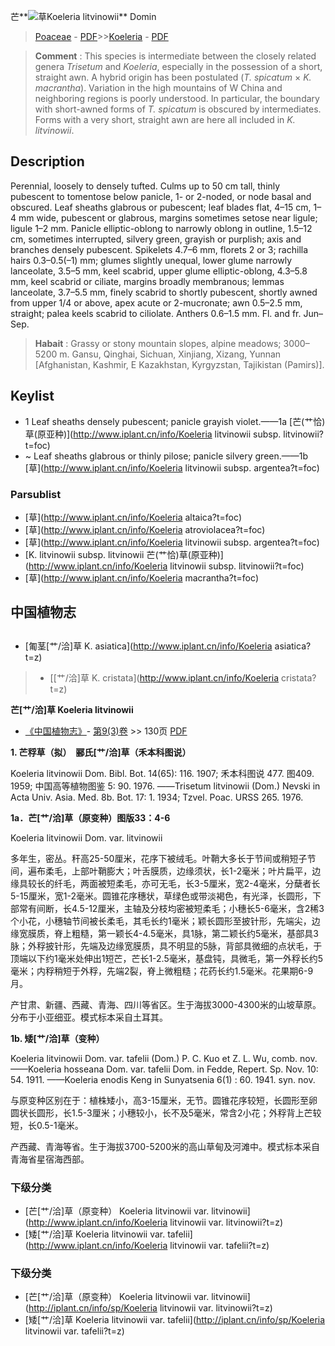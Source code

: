 芒**<img src=http://flora.huh.harvard.edu/FloraData/002/Vol22/CH/ch-qia-14.gif>草Koeleria litvinowii** Domin

> [Poaceae](http://www.iplant.cn/info/Poaceae?t=foc) - [PDF](http://www.iplant.cn/foc/pdf/Poaceae.pdf)>>[Koeleria](http://www.iplant.cn/info/Koeleria?t=foc) - [PDF](http://www.iplant.cn/foc/pdf/Koeleria.pdf)

> **Comment** : 
> This species is intermediate between the closely related genera *Trisetum* and *Koeleria*, especially in the possession of a short, straight awn. A hybrid origin has been postulated (*T. spicatum* × *K. macrantha*). Variation in the high mountains of W China and neighboring regions is poorly understood. In particular, the boundary with short-awned forms of *T. spicatum* is obscured by intermediates. Forms with a very short, straight awn are here all included in *K. litvinowii*.

## Description

Perennial, loosely to densely tufted. Culms up to 50 cm tall, thinly pubescent to tomentose below panicle, 1- or 2-noded, or node basal and obscured. Leaf sheaths glabrous or pubescent; leaf blades flat, 4–15 cm, 1–4 mm wide, pubescent or glabrous, margins sometimes setose near ligule; ligule 1–2 mm. Panicle elliptic-oblong to narrowly oblong in outline, 1.5–12 cm, sometimes interrupted, silvery green, grayish or purplish; axis and branches densely pubescent. Spikelets 4.7–6 mm, florets 2 or 3; rachilla hairs 0.3–0.5(–1) mm; glumes slightly unequal, lower glume narrowly lanceolate, 3.5–5 mm, keel scabrid, upper glume elliptic-oblong, 4.3–5.8 mm, keel scabrid or ciliate, margins broadly membranous; lemmas lanceolate, 3.7–5.5 mm, finely scabrid to shortly pubescent, shortly awned from upper 1/4 or above, apex acute or 2-mucronate; awn 0.5–2.5 mm, straight; palea keels scabrid to ciliolate. Anthers 0.6–1.5 mm. Fl. and fr. Jun–Sep.

> **Habait** : 
> Grassy or stony mountain slopes, alpine meadows; 3000–5200 m. Gansu, Qinghai, Sichuan, Xinjiang, Xizang, Yunnan [Afghanistan, Kashmir, E Kazakhstan, Kyrgyzstan, Tajikistan (Pamirs)].

## Keylist

* 1 Leaf sheaths densely pubescent; panicle grayish violet.——1a [芒(艹恰)草(原亚种)](http://www.iplant.cn/info/Koeleria litvinowii subsp. litvinowii?t=foc)
* ~ Leaf sheaths glabrous or thinly pilose; panicle silvery green.——1b [草](http://www.iplant.cn/info/Koeleria litvinowii subsp. argentea?t=foc)

### Parsublist

* [草](http://www.iplant.cn/info/Koeleria altaica?t=foc)
* [草](http://www.iplant.cn/info/Koeleria atroviolacea?t=foc)
* [草](http://www.iplant.cn/info/Koeleria litvinowii subsp. argentea?t=foc)
* [K.  litvinowii subsp. litvinowii  芒(艹恰)草(原亚种)](http://www.iplant.cn/info/Koeleria litvinowii subsp. litvinowii?t=foc)
* [草](http://www.iplant.cn/info/Koeleria macrantha?t=foc)

## 中国植物志

## 
* [匍茎[艹/洽]草  K.  asiatica](http://www.iplant.cn/info/Koeleria asiatica?t=z)
> * [[艹/洽]草  K.  cristata](http://www.iplant.cn/info/Koeleria cristata?t=z)

**芒[艹/洽]草 Koeleria litvinowii**

* [《中国植物志》](http://www.iplant.cn/frps)- [第9(3)卷](http://www.iplant.cn/frps/vol/9(3)) >> 130页 [PDF](http://www.iplant.cn/frps/pdf/9(3)/130.pdf)

**1. 芒稃草（拟）　郦氏[艹/洽]草（禾本科图说）**

Koeleria litvinowii Dom. Bibl. Bot. 14(65): 116. 1907; 禾本科图说 477. 图409. 1959; 中国高等植物图鉴 5: 90. 1976. ——Trisetum litvinowii (Dom.) Nevski in Acta Univ. Asia. Med. 8b. Bot. 17: 1. 1934; Tzvel. Poac. URSS 265. 1976.

**1a．芒[艹/洽]草（原变种）图版33：4-6**

Koeleria litvinowii Dom. var. litvinowii

多年生，密丛。秆高25-50厘米，花序下被绒毛。叶鞘大多长于节间或稍短子节间，遍布柔毛，上部叶鞘膨大；叶舌膜质，边缘须状，长1-2毫米；叶片扁平，边缘具较长的纤毛，两面被短柔毛，亦可无毛，长3-5厘米，宽2-4毫米，分蘖者长5-15厘米，宽1-2毫米。圆锥花序穗状，草绿色或带淡褐色，有光泽，长圆形，下部常有间断，长4.5-12厘米，主轴及分枝均密被短柔毛；小穗长5-6毫米，含2稀3个小花，小穗轴节间被长柔毛，其毛长约1毫米；颖长圆形至披针形，先端尖，边缘宽膜质，脊上粗糙，第一颖长4-4.5毫米，具1脉，第二颖长约5毫米，基部具3脉；外稃披针形，先端及边缘宽膜质，具不明显的5脉，背部具微细的点状毛，于顶端以下约1毫米处伸出1短芒，芒长1-2.5毫米，基盘钝，具微毛，第一外稃长约5毫米；内稃稍短于外稃，先端2裂，脊上微粗糙；花药长约1.5毫米。花果期6-9月。

产甘肃、新疆、西藏、青海、四川等省区。生于海拔3000-4300米的山坡草原。分布于小亚细亚。模式标本采自土耳其。

**1b. 矮[艹/洽]草（变种）**

Koeleria litvinowii Dom. var. tafelii (Dom.) P. C. Kuo et Z. L. Wu, comb. nov. ——Koeleria hosseana Dom. var. tafelii Dom. in Fedde, Repert. Sp. Nov. 10: 54. 1911. ——Koeleria enodis Keng in Sunyatsenia 6(1) : 60. 1941. syn. nov.

与原变种区别在于：植株矮小，高3-15厘米，无节。圆锥花序较短，长圆形至卵圆状长圆形，长1.5-3厘米；小穗较小，长不及5毫米，常含2小花；外稃背上芒较短，长0.5-1毫米。

产西藏、青海等省。生于海拔3700-5200米的高山草甸及河滩中。模式标本采自青海省星宿海西部。

### 下级分类
* [芒[艹/洽]草（原变种）  Koeleria litvinowii var. litvinowii](http://www.iplant.cn/info/Koeleria litvinowii var. litvinowii?t=z)
* [矮[艹/洽]草  Koeleria litvinowii var. tafelii](http://www.iplant.cn/info/Koeleria litvinowii var. tafelii?t=z)

### 下级分类
* [芒[艹/洽]草（原变种）  Koeleria litvinowii var. litvinowii](http://iplant.cn/info/sp/Koeleria litvinowii var. litvinowii?t=z)
* [矮[艹/洽]草  Koeleria litvinowii var. tafelii](http://iplant.cn/info/sp/Koeleria litvinowii var. tafelii?t=z)

